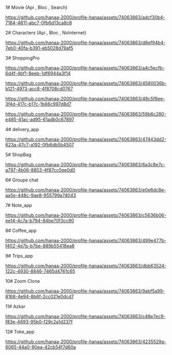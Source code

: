 1# Movie (Api , Bloc , Search)



https://github.com/hanaa-2000/profile-hanaa/assets/74063863/adcf30b4-7184-4811-abc7-0fb6d13ca8c8




2# Characters (Api , Bloc , NoInternet)

https://github.com/hanaa-2000/profile-hanaa/assets/74063863/d8ef94b4-7eb0-40fa-b391-eb5028d79af5


3# ShoppingPro 


https://github.com/hanaa-2000/profile-hanaa/assets/74063863/a4c5ecfb-6d4f-4bf1-8eeb-1df6944a3f14


https://github.com/hanaa-2000/profile-hanaa/assets/74063863/4580036b-b121-4973-acc8-4f8708cd0767


https://github.com/hanaa-2000/profile-hanaa/assets/74063863/48c5f8ee-3f4d-417c-b17c-1b66c997d8d7


https://github.com/hanaa-2000/profile-hanaa/assets/74063863/59b6c280-e485-41ac-ad95-61adb0c67897


4# delivery_app

https://github.com/hanaa-2000/profile-hanaa/assets/74063863/47443dd2-623a-47c7-a192-0fb6db5b4507


5# ShopBag

https://github.com/hanaa-2000/profile-hanaa/assets/74063863/6a3c8e7c-a797-4b06-8853-4f87cc0ee0d0


6# Groupe chat

https://github.com/hanaa-2000/profile-hanaa/assets/74063863/e0e6dc8e-aa5e-448c-9ae8-955799a74043

7# Note_app

https://github.com/hanaa-2000/profile-hanaa/assets/74063863/c5636b06-ee14-4c7a-b794-84be70f3cc90

8# Coffee_app

https://github.com/hanaa-2000/profile-hanaa/assets/74063863/499e477b-f402-4e7b-b7be-889b55418ea8


9# Trips_app

https://github.com/hanaa-2000/profile-hanaa/assets/74063863/dbb63524-122c-4930-8846-7465d4761c65

10# Zoom Clone

https://github.com/hanaa-2000/profile-hanaa/assets/74063863/9abf5a99-8168-4e94-8b6f-2cc021e0dcd7

11# Azkar 

https://github.com/hanaa-2000/profile-hanaa/assets/74063863/c48e7ec9-f83e-4693-95b0-f29c2a1d237f

12# Toke_app

https://github.com/hanaa-2000/profile-hanaa/assets/74063863/4235529a-6065-44a0-90ea-42cb54f7d60a




